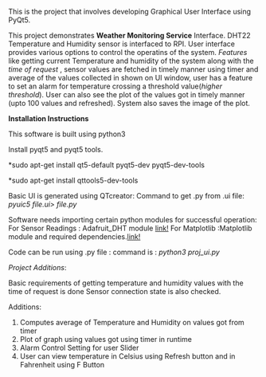 This is the project that involves developing Graphical User Interface using PyQt5.

This project demonstrates **Weather Monitoring Service** Interface. DHT22 Temperature and Humidity
sensor is interfaced to RPI. User interface provides various options to control the 
operatins of the system. _Features_ like getting current Temperature and humidity of the system
along with the _time of request_ , sensor values are fetched in timely manner using timer 
and average of the values collected in shown on UI window, user has a feature to set an alarm
for temperature crossing a threshold value(_higher threshold_). User can also see the plot of the
values got in timely manner (upto 100 values and refreshed). System also saves the image of the plot.

**Installation Instructions**

This software is built using python3

Install pyqt5 and pyqt5 tools.

*sudo apt-get install qt5-default pyqt5-dev pyqt5-dev-tools

*sudo apt-get install qttools5-dev-tools

Basic UI is generated using QTcreator: Command to get .py from .ui file: _pyuic5 file.ui> file.py_  

Software needs importing certain python modules for successful operation:
For Sensor Readings : Adafruit_DHT module  [link!](https://github.com/adafruit/Adafruit_Python_DHT)
For Matplotlib :Matplotlib module and required dependencies.[link!](https://matplotlib.org/users/installing.html)

Code can be run using .py file : command is : _python3 proj_ui.py_

_Project Additions_:  

Basic requirements of getting temperature and humidity values with the time of request is done
Sensor connection state is also checked.

Additions:

1. Computes average of Temperature and Humidity on values got from timer
2. Plot of graph using values got using timer in runtime
3. Alarm Control Setting for user Slider 
4. User can view temperature in Celsius using Refresh button and in Fahrenheit using F Button
